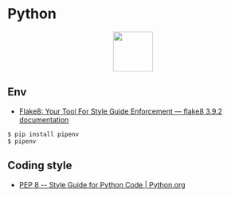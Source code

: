 # Python

<p align="center">
<img width="80" src='https://cdn.jsdelivr.net/gh/devicons/devicon/icons/python/python-original-wordmark.svg'>
</p>


## Env 

- [Flake8: Your Tool For Style Guide Enforcement — flake8 3.9.2 documentation](https://flake8.pycqa.org/en/latest/)

```
$ pip install pipenv
$ pipenv
```

## Coding style
- [PEP 8 -- Style Guide for Python Code | Python.org](https://www.python.org/dev/peps/pep-0008/)
